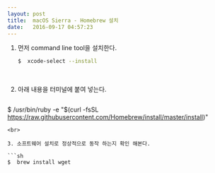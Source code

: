 ```yaml
---
layout: post
title:  macOS Sierra - Homebrew 설치
date:   2016-09-17 04:57:23
---
```


1. 먼저 command line tool을 설치한다.

   ```sh
   $  xcode-select --install
   ```
<br>

2. 아래 내용을 터미널에 붙여 넣는다.

   ```sh
$  /usr/bin/ruby -e "$(curl -fsSL https://raw.githubusercontent.com/Homebrew/install/master/install)"
   ```
<br>

3. 소프트웨어 설치로 정상적으로 동작 하는지 확인 해본다.

   ```sh
   $  brew install wget
   ```